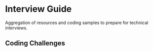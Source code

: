 # Interview Guide
Aggregation of resources and coding samples to prepare for technical interviews.

## Coding Challenges
